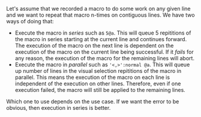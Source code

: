 Let's assume that we recorded a macro to do some work on any given line and we
want to repeat that macro n-times on contiguous lines. We have two ways of
doing that:

- Execute the macro in *series* such as `5@a`. This will queue 5 repititions of
  the macro in series starting at the current line and continues forward. The
  execution of the macro on the next line is dependent on the execution of the
  macro on the current line being successful. If it *fails* for any reason, the
  execution of the macro for the remaining lines will abort.
- Execute the macro in *parallel* such as `'<,>':normal @a`. This will queue up
  number of lines in the visual selection repititions of the macro in parallel.
  This means the execution of the macro on each line is independent of the
  execution on other lines. Therefore, even if one execution failed, the macro
  will still be applied to the remaining lines.

Which one to use depends on the use case. If we want the error to be obvious,
then execution in series is better.
